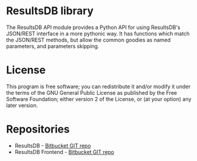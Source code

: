 # ResultsDB library

The ResultsDB API module provides a Python API for using ResultsDB's JSON/REST interface in a more pythonic way. It has functions which match the JSON/REST methods, but allow the common goodies as named parameters, and parameters skipping.

# License

This program is free software; you can redistribute it and/or modify it under the terms of the GNU General Public License as published by the Free Software Foundation; either version 2 of the License, or (at your option) any later version.

# Repositories

* ResultsDB - [Bitbucket GIT repo](https://bitbucket.org/fedoraqa/resultsdb)
* ResultsDB Frontend - [Bitbucket GIT repo](https://bitbucket.org/fedoraqa/resultsdb_frontend)
